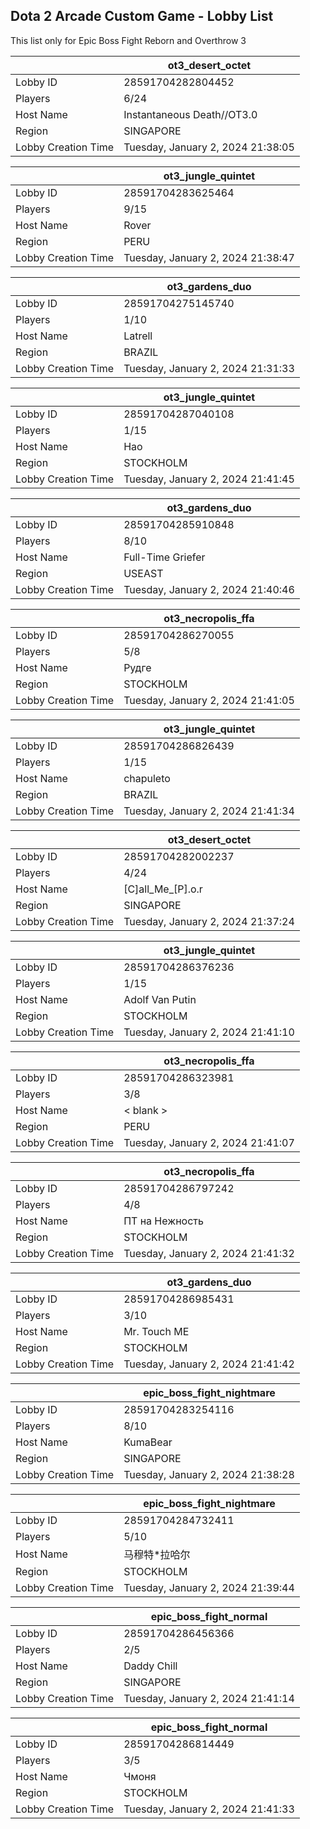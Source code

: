 ## Dota 2 Arcade Custom Game - Lobby List

This list only for Epic Boss Fight Reborn and Overthrow 3

|  | ot3_desert_octet |
| ------ | ------ |
| Lobby ID | 28591704282804452 |
| Players | 6/24 |
| Host Name | Instantaneous Death//OT3.0 |
| Region | SINGAPORE |
| Lobby Creation Time | Tuesday, January 2, 2024 21:38:05 |


|  | ot3_jungle_quintet |
| ------ | ------ |
| Lobby ID | 28591704283625464 |
| Players | 9/15 |
| Host Name | Rover |
| Region | PERU |
| Lobby Creation Time | Tuesday, January 2, 2024 21:38:47 |


|  | ot3_gardens_duo |
| ------ | ------ |
| Lobby ID | 28591704275145740 |
| Players | 1/10 |
| Host Name | Latrell |
| Region | BRAZIL |
| Lobby Creation Time | Tuesday, January 2, 2024 21:31:33 |


|  | ot3_jungle_quintet |
| ------ | ------ |
| Lobby ID | 28591704287040108 |
| Players | 1/15 |
| Host Name | Hao |
| Region | STOCKHOLM |
| Lobby Creation Time | Tuesday, January 2, 2024 21:41:45 |


|  | ot3_gardens_duo |
| ------ | ------ |
| Lobby ID | 28591704285910848 |
| Players | 8/10 |
| Host Name | Full-Time Griefer |
| Region | USEAST |
| Lobby Creation Time | Tuesday, January 2, 2024 21:40:46 |


|  | ot3_necropolis_ffa |
| ------ | ------ |
| Lobby ID | 28591704286270055 |
| Players | 5/8 |
| Host Name | Рудге |
| Region | STOCKHOLM |
| Lobby Creation Time | Tuesday, January 2, 2024 21:41:05 |


|  | ot3_jungle_quintet |
| ------ | ------ |
| Lobby ID | 28591704286826439 |
| Players | 1/15 |
| Host Name | chapuleto |
| Region | BRAZIL |
| Lobby Creation Time | Tuesday, January 2, 2024 21:41:34 |


|  | ot3_desert_octet |
| ------ | ------ |
| Lobby ID | 28591704282002237 |
| Players | 4/24 |
| Host Name | [C]all_Me_[P].o.r |
| Region | SINGAPORE |
| Lobby Creation Time | Tuesday, January 2, 2024 21:37:24 |


|  | ot3_jungle_quintet |
| ------ | ------ |
| Lobby ID | 28591704286376236 |
| Players | 1/15 |
| Host Name | Adolf Van Putin |
| Region | STOCKHOLM |
| Lobby Creation Time | Tuesday, January 2, 2024 21:41:10 |


|  | ot3_necropolis_ffa |
| ------ | ------ |
| Lobby ID | 28591704286323981 |
| Players | 3/8 |
| Host Name | < blank > |
| Region | PERU |
| Lobby Creation Time | Tuesday, January 2, 2024 21:41:07 |


|  | ot3_necropolis_ffa |
| ------ | ------ |
| Lobby ID | 28591704286797242 |
| Players | 4/8 |
| Host Name | ПТ на Нежность |
| Region | STOCKHOLM |
| Lobby Creation Time | Tuesday, January 2, 2024 21:41:32 |


|  | ot3_gardens_duo |
| ------ | ------ |
| Lobby ID | 28591704286985431 |
| Players | 3/10 |
| Host Name | Mr. Touch ME |
| Region | STOCKHOLM |
| Lobby Creation Time | Tuesday, January 2, 2024 21:41:42 |


|  | epic_boss_fight_nightmare |
| ------ | ------ |
| Lobby ID | 28591704283254116 |
| Players | 8/10 |
| Host Name | KumaBear |
| Region | SINGAPORE |
| Lobby Creation Time | Tuesday, January 2, 2024 21:38:28 |


|  | epic_boss_fight_nightmare |
| ------ | ------ |
| Lobby ID | 28591704284732411 |
| Players | 5/10 |
| Host Name | 马穆特*拉哈尔 |
| Region | STOCKHOLM |
| Lobby Creation Time | Tuesday, January 2, 2024 21:39:44 |


|  | epic_boss_fight_normal |
| ------ | ------ |
| Lobby ID | 28591704286456366 |
| Players | 2/5 |
| Host Name | Daddy Chill |
| Region | SINGAPORE |
| Lobby Creation Time | Tuesday, January 2, 2024 21:41:14 |


|  | epic_boss_fight_normal |
| ------ | ------ |
| Lobby ID | 28591704286814449 |
| Players | 3/5 |
| Host Name | Чмоня |
| Region | STOCKHOLM |
| Lobby Creation Time | Tuesday, January 2, 2024 21:41:33 |


